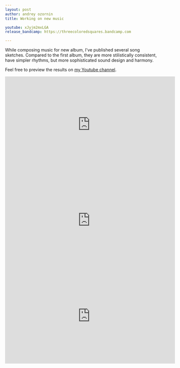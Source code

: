 ```yaml
---
layout: post
author: andrey ozornin
title: Working on new music

youtube: xJyjm2mxLGA
release_bandcamp: https://threecoloredsquares.bandcamp.com

---
```


While composing music for new album, I've published several song sketches. 
Compared to the first album, they are more stilistically consistent, have simpler rhythms, but more sophisticated sound design and harmony.

Feel free to preview the results on [my Youtube channel](https://www.youtube.com/channel/UCFISXqb_pF0jmfkTEjFWyJw?view_as=subscriber).

<iframe width="560" height="315" src="https://www.youtube.com/embed/xJyjm2mxLGA" title="YouTube video player" frameborder="0" allow="accelerometer; autoplay; clipboard-write; encrypted-media; gyroscope; picture-in-picture" allowfullscreen></iframe>

<iframe width="560" height="315" src="https://www.youtube.com/embed/FL4Cj0rkxEo" title="YouTube video player" frameborder="0" allow="accelerometer; autoplay; clipboard-write; encrypted-media; gyroscope; picture-in-picture" allowfullscreen></iframe>

<iframe width="560" height="315" src="https://www.youtube.com/embed/UuyVZxBawPo" title="YouTube video player" frameborder="0" allow="accelerometer; autoplay; clipboard-write; encrypted-media; gyroscope; picture-in-picture" allowfullscreen></iframe>
